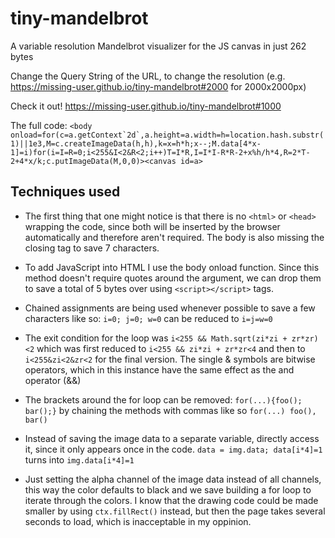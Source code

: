 # tiny-mandelbrot

A variable resolution Mandelbrot visualizer for the JS canvas in just 262 bytes

Change the Query String of the URL, to change the resolution (e.g. https://missing-user.github.io/tiny-mandelbrot#2000 for 2000x2000px)

Check it out! https://missing-user.github.io/tiny-mandelbrot#1000

The full code:
``<body onload=for(c=a.getContext`2d`,a.height=a.width=h=location.hash.substr(1)||1e3,M=c.createImageData(h,h),k=x=h*h;x--;M.data[4*x-1]=i)for(i=I=R=0;i<255&I<2&R<2;i++)T=I*R,I=I*I-R*R-2+x%h/h*4,R=2*T-2+4*x/k;c.putImageData(M,0,0)><canvas id=a>``

## Techniques used
- The first thing that one might notice is that there is no ``<html>`` or ``<head>`` wrapping the code, since both will be inserted by the browser automatically and therefore aren't required. The body is also missing the closing tag to save 7 characters.

- To add JavaScript into HTML I use the body onload function. Since this method doesn't require quotes around the argument, we can drop them to save a total of 5 bytes over using ``<script></script>`` tags.

- Chained assignments are being used whenever possible to save a few characters like so:
``i=0; j=0; w=0`` can be reduced to ``i=j=w=0``

- The exit condition for the loop was ``i<255 && Math.sqrt(zi*zi + zr*zr)<2`` which was first reduced to ``i<255 && zi*zi + zr*zr<4`` and then to ``i<255&zi<2&zr<2`` for the final version. The single & symbols are bitwise operators, which in this instance have the same effect as the and operator (&&)

- The brackets around the for loop can be removed:
``for(...){foo(); bar();}`` by chaining the methods with commas like so ``for(...) foo(), bar()``

- Instead of saving the image data to a separate variable, directly access it, since it only appears once in the code.
``data = img.data; data[i*4]=1`` turns into ``img.data[i*4]=1``

- Just setting the alpha channel of the image data instead of all channels, this way the color defaults to black and we save building a for loop to iterate through the colors. I know that the drawing code could be made smaller by using ``ctx.fillRect()`` instead, but then the page takes several seconds to load, which is inacceptable in my oppinion.

